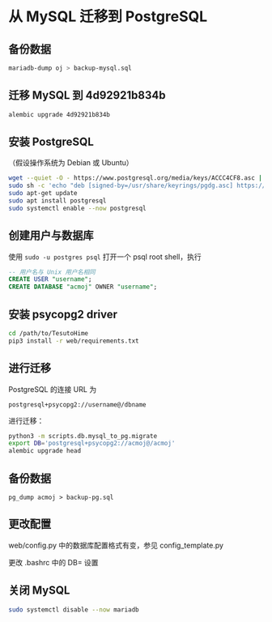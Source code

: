 # 从 MySQL 迁移到 PostgreSQL

## 备份数据

```sh
mariadb-dump oj > backup-mysql.sql
```

## 迁移 MySQL 到 4d92921b834b

```sh
alembic upgrade 4d92921b834b
```

## 安装 PostgreSQL

（假设操作系统为 Debian 或 Ubuntu）

```sh
wget --quiet -O - https://www.postgresql.org/media/keys/ACCC4CF8.asc | sudo tee /usr/share/keyrings/pgdg.asc > /dev/null
sudo sh -c 'echo "deb [signed-by=/usr/share/keyrings/pgdg.asc] https://apt.postgresql.org/pub/repos/apt $(lsb_release -cs)-pgdg main" > /etc/apt/sources.list.d/pgdg.list'
sudo apt-get update
sudo apt install postgresql
sudo systemctl enable --now postgresql
```

## 创建用户与数据库

使用 `sudo -u postgres psql` 打开一个 psql root shell，执行

```sql
-- 用户名与 Unix 用户名相同
CREATE USER "username";
CREATE DATABASE "acmoj" OWNER "username";
```

## 安装 psycopg2 driver

```sh
cd /path/to/TesutoHime
pip3 install -r web/requirements.txt
```

## 进行迁移

PostgreSQL 的连接 URL 为

```
postgresql+psycopg2://username@/dbname
```

进行迁移：

```sh
python3 -m scripts.db.mysql_to_pg.migrate
export DB='postgresql+psycopg2://acmoj@/acmoj'
alembic upgrade head
```

## 备份数据

```
pg_dump acmoj > backup-pg.sql
```

## 更改配置

web/config.py 中的数据库配置格式有变，参见 config_template.py

更改 .bashrc 中的 DB= 设置

## 关闭 MySQL

```sh
sudo systemctl disable --now mariadb
```
